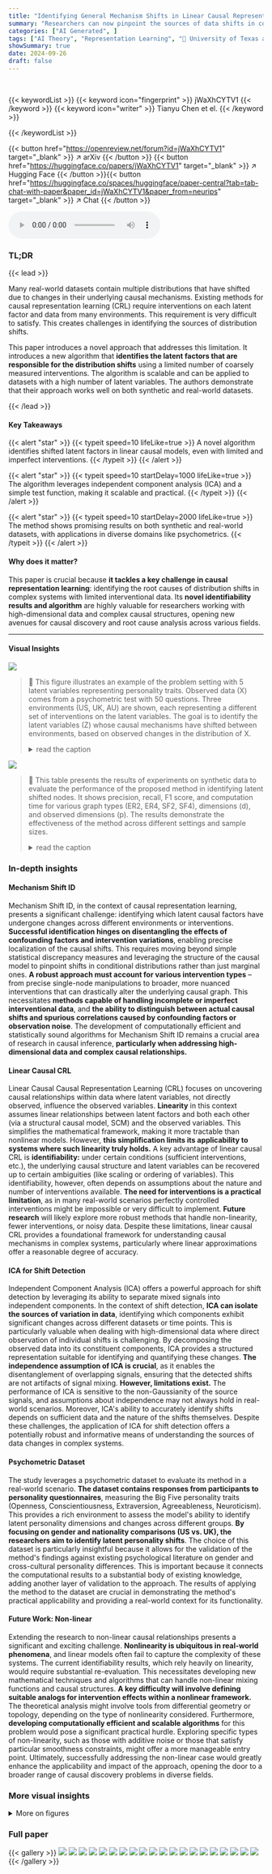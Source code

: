 ```yaml
---
title: "Identifying General Mechanism Shifts in Linear Causal Representations"
summary: "Researchers can now pinpoint the sources of data shifts in complex linear causal systems using a new algorithm, even with limited perfect interventions, opening exciting possibilities for causal disco..."
categories: ["AI Generated", ]
tags: ["AI Theory", "Representation Learning", "🏢 University of Texas at Austin",]
showSummary: true
date: 2024-09-26
draft: false
---
```


<br>

{{< keywordList >}}
{{< keyword icon="fingerprint" >}} jWaXhCYTV1 {{< /keyword >}}
{{< keyword icon="writer" >}} Tianyu Chen et el. {{< /keyword >}}
 
{{< /keywordList >}}

{{< button href="https://openreview.net/forum?id=jWaXhCYTV1" target="_blank" >}}
↗ arXiv
{{< /button >}}
{{< button href="https://huggingface.co/papers/jWaXhCYTV1" target="_blank" >}}
↗ Hugging Face
{{< /button >}}{{< button href="https://huggingface.co/spaces/huggingface/paper-central?tab=tab-chat-with-paper&paper_id=jWaXhCYTV1&paper_from=neurips" target="_blank" >}}
↗ Chat
{{< /button >}}




<audio controls>
    <source src="https://ai-paper-reviewer.com/jWaXhCYTV1/podcast.wav" type="audio/wav">
    Your browser does not support the audio element.
</audio>


### TL;DR


{{< lead >}}

Many real-world datasets contain multiple distributions that have shifted due to changes in their underlying causal mechanisms. Existing methods for causal representation learning (CRL) require interventions on each latent factor and data from many environments. This requirement is very difficult to satisfy.  This creates challenges in identifying the sources of distribution shifts.

This paper introduces a novel approach that addresses this limitation.  It introduces a new algorithm that **identifies the latent factors that are responsible for the distribution shifts** using a limited number of coarsely measured interventions. The algorithm is scalable and can be applied to datasets with a high number of latent variables. The authors demonstrate that their approach works well on both synthetic and real-world datasets.

{{< /lead >}}


#### Key Takeaways

{{< alert "star" >}}
{{< typeit speed=10 lifeLike=true >}} A novel algorithm identifies shifted latent factors in linear causal models, even with limited and imperfect interventions. {{< /typeit >}}
{{< /alert >}}

{{< alert "star" >}}
{{< typeit speed=10 startDelay=1000 lifeLike=true >}} The algorithm leverages independent component analysis (ICA) and a simple test function, making it scalable and practical. {{< /typeit >}}
{{< /alert >}}

{{< alert "star" >}}
{{< typeit speed=10 startDelay=2000 lifeLike=true >}} The method shows promising results on both synthetic and real-world datasets, with applications in diverse domains like psychometrics. {{< /typeit >}}
{{< /alert >}}

#### Why does it matter?
This paper is crucial because **it tackles a key challenge in causal representation learning**: identifying the root causes of distribution shifts in complex systems with limited interventional data.  Its **novel identifiability results and algorithm** are highly valuable for researchers working with high-dimensional data and complex causal structures, opening new avenues for causal discovery and root cause analysis across various fields.

------
#### Visual Insights



![](https://ai-paper-reviewer.com/jWaXhCYTV1/figures_3_1.jpg)

> 🔼 This figure illustrates an example of the problem setting with 5 latent variables representing personality traits.  Observed data (X) comes from a psychometric test with 50 questions.  Three environments (US, UK, AU) are shown, each representing a different set of interventions on the latent variables. The goal is to identify the latent variables (Z) whose causal mechanisms have shifted between environments, based on observed changes in the distribution of X.
> <details>
> <summary>read the caption</summary>
> Figure 1: We have 5 latent variables Z which in this case relate to personality concepts, and the observations X represent the scores of 50 questions from a psychometric personality test. The latent variables Z follow a linear SCM, while the unknown shared linear mixing is a full-rank matrix G∈ R50×5. Then, for environment k = {US, UK, AU}, the observables are generated through X(k) = GZ(k). Here, P(US) is taken as the “observational” (reference) distribution, and the distribution shifts in [P(UK) and [][P(AU) are due to changes in the causal mechanisms of {Z1} and {Z2, Z3, Z5}, respectively. Finally, the types of interventions are general; for UK, the edge Z4 → Z1 is removed and the dashed red lines indicate changes in the edge weights to Z₁; for AU, Z2 was intervened by removing Z5 → Z2 and adding Z3 → Z2, while the edge Z5 → Z3 was reversed, thus changing the mechanisms of Z3 and Z5. Thus, we aim to identify {Z1} and {Z2, Z3, Z5}.
> </details>





![](https://ai-paper-reviewer.com/jWaXhCYTV1/tables_7_1.jpg)

> 🔼 This table presents the results of experiments on synthetic data to evaluate the performance of the proposed method in identifying latent shifted nodes.  It shows precision, recall, F1 score, and computation time for various graph types (ER2, ER4, SF2, SF4), dimensions (d), and observed dimensions (p). The results demonstrate the effectiveness of the method across different settings and sample sizes.
> <details>
> <summary>read the caption</summary>
> Table 1: Performance metrics for shifted node detection across various graph configurations, sample sizes n
> </details>





### In-depth insights


#### Mechanism Shift ID
Mechanism Shift ID, in the context of causal representation learning, presents a significant challenge: identifying which latent causal factors have undergone changes across different environments or interventions.  **Successful identification hinges on disentangling the effects of confounding factors and intervention variations**, enabling precise localization of the causal shifts. This requires moving beyond simple statistical discrepancy measures and leveraging the structure of the causal model to pinpoint shifts in conditional distributions rather than just marginal ones.  **A robust approach must account for various intervention types** – from precise single-node manipulations to broader, more nuanced interventions that can drastically alter the underlying causal graph.  This necessitates **methods capable of handling incomplete or imperfect interventional data**, and **the ability to distinguish between actual causal shifts and spurious correlations caused by confounding factors or observation noise**.  The development of computationally efficient and statistically sound algorithms for Mechanism Shift ID remains a crucial area of research in causal inference, **particularly when addressing high-dimensional data and complex causal relationships.**

#### Linear Causal CRL
Linear Causal Causal Representation Learning (CRL) focuses on uncovering causal relationships within data where latent variables, not directly observed, influence the observed variables.  **Linearity** in this context assumes linear relationships between latent factors and both each other (via a structural causal model, SCM) and the observed variables. This simplifies the mathematical framework, making it more tractable than nonlinear models. However, **this simplification limits its applicability to systems where such linearity truly holds.**  A key advantage of linear causal CRL is **identifiability:** under certain conditions (sufficient interventions, etc.), the underlying causal structure and latent variables can be recovered up to certain ambiguities (like scaling or ordering of variables).  This identifiability, however, often depends on assumptions about the nature and number of interventions available.  **The need for interventions is a practical limitation**, as in many real-world scenarios perfectly controlled interventions might be impossible or very difficult to implement.  **Future research** will likely explore more robust methods that handle non-linearity, fewer interventions, or noisy data.  Despite these limitations, linear causal CRL provides a foundational framework for understanding causal mechanisms in complex systems, particularly where linear approximations offer a reasonable degree of accuracy.

#### ICA for Shift Detection
Independent Component Analysis (ICA) offers a powerful approach for shift detection by leveraging its ability to separate mixed signals into independent components.  In the context of shift detection, **ICA can isolate the sources of variation in data**, identifying which components exhibit significant changes across different datasets or time points. This is particularly valuable when dealing with high-dimensional data where direct observation of individual shifts is challenging. By decomposing the observed data into its constituent components, ICA provides a structured representation suitable for identifying and quantifying these changes.  **The independence assumption of ICA is crucial**, as it enables the disentanglement of overlapping signals, ensuring that the detected shifts are not artifacts of signal mixing. **However, limitations exist.** The performance of ICA is sensitive to the non-Gaussianity of the source signals, and assumptions about independence may not always hold in real-world scenarios.  Moreover, ICA's ability to accurately identify shifts depends on sufficient data and the nature of the shifts themselves.  Despite these challenges, the application of ICA for shift detection offers a potentially robust and informative means of understanding the sources of data changes in complex systems.

#### Psychometric Dataset
The study leverages a psychometric dataset to evaluate its method in a real-world scenario.  **The dataset contains responses from participants to personality questionnaires**, measuring the Big Five personality traits (Openness, Conscientiousness, Extraversion, Agreeableness, Neuroticism).  This provides a rich environment to assess the model's ability to identify latent personality dimensions and changes across different groups.  **By focusing on gender and nationality comparisons (US vs. UK), the researchers aim to identify latent personality shifts**. The choice of this dataset is particularly insightful because it allows for the validation of the method's findings against existing psychological literature on gender and cross-cultural personality differences. This is important because it connects the computational results to a substantial body of existing knowledge, adding another layer of validation to the approach. The results of applying the method to the dataset are crucial in demonstrating the method's practical applicability and providing a real-world context for its functionality.

#### Future Work: Non-linear
Extending the research to non-linear causal relationships presents a significant and exciting challenge.  **Nonlinearity is ubiquitous in real-world phenomena**, and linear models often fail to capture the complexity of these systems. The current identifiability results, which rely heavily on linearity, would require substantial re-evaluation. This necessitates developing new mathematical techniques and algorithms that can handle non-linear mixing functions and causal structures.  **A key difficulty will involve defining suitable analogs for intervention effects within a nonlinear framework.**  The theoretical analysis might involve tools from differential geometry or topology, depending on the type of nonlinearity considered.  Furthermore, **developing computationally efficient and scalable algorithms** for this problem would pose a significant practical hurdle.  Exploring specific types of non-linearity, such as those with additive noise or those that satisfy particular smoothness constraints, might offer a more manageable entry point.  Ultimately, successfully addressing the non-linear case would greatly enhance the applicability and impact of the approach, opening the door to a broader range of causal discovery problems in diverse fields.


### More visual insights

<details>
<summary>More on figures
</summary>


![](https://ai-paper-reviewer.com/jWaXhCYTV1/figures_6_1.jpg)

> 🔼 This figure shows the performance of the proposed method in identifying latent shifted nodes in synthetic data with varying sample sizes (N) and observed dimensions (p).  The results demonstrate that the F1 score, a measure of the method's accuracy, increases and approaches 1 as the sample size increases, for different graph types (ER2).
> <details>
> <summary>read the caption</summary>
> Figure 2: Illustration of the efficacy of our method in accurately identifying latent shifted nodes as the sample size increases, for ER2 graphs. In the first subplot, for a latent graph with d = 5 nodes, we examine scenarios with observed dimensions p = 10, 20, 40 and plot their corresponding F1 scores against the number of samples n. It is observed that the F1 score approaches 1 with a sufficiently large sample size. Detailed experimental procedures and results are discussed in Section 5.
> </details>



![](https://ai-paper-reviewer.com/jWaXhCYTV1/figures_8_1.jpg)

> 🔼 This figure shows the results of applying an intervention to the first component of the noise vector in the male dataset and remixing using the pseudoinverse of the mixing matrix. It illustrates how the intervention specifically affects the distribution of scores for questions related to the Agreeableness personality trait while leaving the scores for questions related to other personality traits largely unchanged.  This observation allows the researchers to label the first noise component as corresponding to Agreeableness. The figure uses histograms to visualize the distributions before and after intervention for each of the five personality traits: Extraversion, Agreeableness, Conscientiousness, Neuroticism, and Openness.
> <details>
> <summary>read the caption</summary>
> Figure 3: We apply an intervention to the first column of ϵ and then use (Mmale)† for remixing. The first row of the resulting histograms represents scores for 5 out of the 10 questions related to the Extraversion personality dimension. Subsequent rows display histograms for 5 questions from each of the other four personality dimensions, as indicated at the right end of each row. The red distribution represents the scores before the intervention on the noise, while the blue distribution corresponds to scores after the intervention. Overlapping areas are shown in purple. Notably, the intervention on the first column of e alters the distribution in the observed space, specifically affecting the scores for questions related to the Agreeableness personality dimension, whereas distributions for other dimensions remain unchanged. Consequently, we can label the first noise component as corresponding to Agreeableness.
> </details>



![](https://ai-paper-reviewer.com/jWaXhCYTV1/figures_12_1.jpg)

> 🔼 This figure illustrates an example of the problem setting with 5 latent variables representing personality traits and 50 observed variables representing scores on personality test questions.  Three different environments (US, UK, Australia) are shown, each with a slightly different causal structure between the latent variables.  The goal is to identify which latent variables (Z1, Z2, Z3, Z4, Z5) have experienced changes in their causal mechanisms across the different environments. The figure highlights that changes can involve edge removals, additions, and weight changes. The observed variables (X) are a linear mixing of the latent variables.
> <details>
> <summary>read the caption</summary>
> Figure 1: We have 5 latent variables Z which in this case relate to personality concepts, and the observations X represent the scores of 50 questions from a psychometric personality test. The latent variables Z follow a linear SCM, while the unknown shared linear mixing is a full-rank matrix G∈ R50×5. Then, for environment k = {US, UK, AU}, the observables are generated through X(k) = GZ(k). Here, P(US) is taken as the “observational” (reference) distribution, and the distribution shifts in [P(UK) and [][P(AU) are due to changes in the causal mechanisms of {Z1} and {Z2, Z3, Z5}, respectively. Finally, the types of interventions are general; for UK, the edge Z4 → Z1 is removed and the dashed red lines indicate changes in the edge weights to Z₁; for AU, Z2 was intervened by removing Z5 → Z2 and adding Z3 → Z2, while the edge Z5 → Z3 was reversed, thus changing the mechanisms of Z3 and Z5. Thus, we aim to identify {Z1} and {Z2, Z3, Z5}.
> </details>



![](https://ai-paper-reviewer.com/jWaXhCYTV1/figures_16_1.jpg)

> 🔼 This figure shows the results of an intervention on the first component of the noise vector in the male dataset.  Histograms display the distributions of scores for questions related to each of the Big Five personality traits before and after the intervention.  The significant shift in the distribution of Agreeableness-related questions after the intervention on the first noise component allows for the labeling of that component as representing Agreeableness. This process is repeated for each noise component to label all five latent nodes.
> <details>
> <summary>read the caption</summary>
> Figure 3: We apply an intervention to the first column of \(\epsilon\) and then use \((M^{\text{male}})^\dagger\) for remixing. The first row of the resulting histograms represents scores for 5 out of the 10 questions related to the Extraversion personality dimension. Subsequent rows display histograms for 5 questions from each of the other four personality dimensions, as indicated at the right end of each row. The red distribution represents the scores before the intervention on the noise, while the blue distribution corresponds to scores after the intervention. Overlapping areas are shown in purple. Notably, the intervention on the first column of \(\epsilon\) alters the distribution in the observed space, specifically affecting the scores for questions related to the Agreeableness personality dimension, whereas distributions for other dimensions remain unchanged. Consequently, we can label the first noise component as corresponding to Agreeableness.
> </details>



![](https://ai-paper-reviewer.com/jWaXhCYTV1/figures_17_1.jpg)

> 🔼 This figure shows the results of applying an intervention to the first component of the noise vector in a psychometric dataset.  Histograms compare the distributions of question scores before and after the intervention. The significant shift in distributions related to Agreeableness questions demonstrates that the first noise component corresponds to this personality trait. This process is repeated for other noise components to label the remaining personality dimensions.
> <details>
> <summary>read the caption</summary>
> Figure 3: We apply an intervention to the first column of  and then use (Mmale)† for remixing. The first row of the resulting histograms represents scores for 5 out of the 10 questions related to the Extraversion personality dimension. Subsequent rows display histograms for 5 questions from each of the other four personality dimensions, as indicated at the right end of each row. The red distribution represents the scores before the intervention on the noise, while the blue distribution corresponds to scores after the intervention. Overlapping areas are shown in purple. Notably, the intervention on the first column of  alters the distribution in the observed space, specifically affecting the scores for questions related to the Agreeableness personality dimension, whereas distributions for other dimensions remain unchanged. Consequently, we can label the first noise component as corresponding to Agreeableness.
> </details>



![](https://ai-paper-reviewer.com/jWaXhCYTV1/figures_17_2.jpg)

> 🔼 This figure shows the results of an intervention on the first component of the noise vector in the Big Five personality dataset.  Histograms display the distributions of scores for questions related to each of the five personality traits (Extraversion, Agreeableness, Conscientiousness, Neuroticism, and Openness) before and after the intervention. The change in distribution for Agreeableness questions, while other traits remain largely unaffected, allows the researchers to label the first noise component as representing Agreeableness.
> <details>
> <summary>read the caption</summary>
> Figure 3: We apply an intervention to the first column of  and then use (Mmale)† for remixing. The first row of the resulting histograms represents scores for 5 out of the 10 questions related to the Extraversion personality dimension. Subsequent rows display histograms for 5 questions from each of the other four personality dimensions, as indicated at the right end of each row. The red distribution represents the scores before the intervention on the noise, while the blue distribution corresponds to scores after the intervention. Overlapping areas are shown in purple. Notably, the intervention on the first column of  alters the distribution in the observed space, specifically affecting the scores for questions related to the Agreeableness personality dimension, whereas distributions for other dimensions remain unchanged. Consequently, we can label the first noise component as corresponding to Agreeableness.
> </details>



![](https://ai-paper-reviewer.com/jWaXhCYTV1/figures_18_1.jpg)

> 🔼 This figure demonstrates how interventions on the noise components can be used to assign semantic labels to latent nodes.  The figure shows the impact of nullifying the first noise component (related to Agreeableness) on the distribution of responses to questions in a psychometric personality test. The change in distribution for questions related to Agreeableness, while other dimensions remain unaffected, demonstrates how this technique helps label the latent nodes.
> <details>
> <summary>read the caption</summary>
> Figure 3: We apply an intervention to the first column of \(\epsilon\) and then use \((M^{\text{male}})^\dagger\) for remixing. The first row of the resulting histograms represents scores for 5 out of the 10 questions related to the Extraversion personality dimension. Subsequent rows display histograms for 5 questions from each of the other four personality dimensions, as indicated at the right end of each row. The red distribution represents the scores before the intervention on the noise, while the blue distribution corresponds to scores after the intervention. Overlapping areas are shown in purple. Notably, the intervention on the first column of \(\epsilon\) alters the distribution in the observed space, specifically affecting the scores for questions related to the Agreeableness personality dimension, whereas distributions for other dimensions remain unchanged. Consequently, we can label the first noise component as corresponding to Agreeableness.
> </details>



![](https://ai-paper-reviewer.com/jWaXhCYTV1/figures_18_2.jpg)

> 🔼 This figure shows the results of an intervention on the first component of the noise vector in the psychometric dataset. Histograms are shown to illustrate how the intervention changes the distribution of scores related to questions from each personality dimension (Extraversion, Neuroticism, Agreeableness, Conscientiousness, Openness). The figure demonstrates that intervening on the first noise component primarily affects the Agreeableness scores while leaving other dimensions largely unaffected, supporting the labeling of the first noise component as Agreeableness.
> <details>
> <summary>read the caption</summary>
> Figure 3: We apply an intervention to the first column of ϵ and then use (Mmale)† for remixing. The first row of the resulting histograms represents scores for 5 out of the 10 questions related to the Extraversion personality dimension. Subsequent rows display histograms for 5 questions from each of the other four personality dimensions, as indicated at the right end of each row. The red distribution represents the scores before the intervention on the noise, while the blue distribution corresponds to scores after the intervention. Overlapping areas are shown in purple. Notably, the intervention on the first column of ϵ alters the distribution in the observed space, specifically affecting the scores for questions related to the Agreeableness personality dimension, whereas distributions for other dimensions remain unchanged. Consequently, we can label the first noise component as corresponding to Agreeableness.
> </details>



</details>






### Full paper

{{< gallery >}}
<img src="https://ai-paper-reviewer.com/jWaXhCYTV1/1.png" class="grid-w50 md:grid-w33 xl:grid-w25" />
<img src="https://ai-paper-reviewer.com/jWaXhCYTV1/2.png" class="grid-w50 md:grid-w33 xl:grid-w25" />
<img src="https://ai-paper-reviewer.com/jWaXhCYTV1/3.png" class="grid-w50 md:grid-w33 xl:grid-w25" />
<img src="https://ai-paper-reviewer.com/jWaXhCYTV1/4.png" class="grid-w50 md:grid-w33 xl:grid-w25" />
<img src="https://ai-paper-reviewer.com/jWaXhCYTV1/5.png" class="grid-w50 md:grid-w33 xl:grid-w25" />
<img src="https://ai-paper-reviewer.com/jWaXhCYTV1/6.png" class="grid-w50 md:grid-w33 xl:grid-w25" />
<img src="https://ai-paper-reviewer.com/jWaXhCYTV1/7.png" class="grid-w50 md:grid-w33 xl:grid-w25" />
<img src="https://ai-paper-reviewer.com/jWaXhCYTV1/8.png" class="grid-w50 md:grid-w33 xl:grid-w25" />
<img src="https://ai-paper-reviewer.com/jWaXhCYTV1/9.png" class="grid-w50 md:grid-w33 xl:grid-w25" />
<img src="https://ai-paper-reviewer.com/jWaXhCYTV1/10.png" class="grid-w50 md:grid-w33 xl:grid-w25" />
<img src="https://ai-paper-reviewer.com/jWaXhCYTV1/11.png" class="grid-w50 md:grid-w33 xl:grid-w25" />
<img src="https://ai-paper-reviewer.com/jWaXhCYTV1/12.png" class="grid-w50 md:grid-w33 xl:grid-w25" />
<img src="https://ai-paper-reviewer.com/jWaXhCYTV1/13.png" class="grid-w50 md:grid-w33 xl:grid-w25" />
<img src="https://ai-paper-reviewer.com/jWaXhCYTV1/14.png" class="grid-w50 md:grid-w33 xl:grid-w25" />
<img src="https://ai-paper-reviewer.com/jWaXhCYTV1/15.png" class="grid-w50 md:grid-w33 xl:grid-w25" />
<img src="https://ai-paper-reviewer.com/jWaXhCYTV1/16.png" class="grid-w50 md:grid-w33 xl:grid-w25" />
<img src="https://ai-paper-reviewer.com/jWaXhCYTV1/17.png" class="grid-w50 md:grid-w33 xl:grid-w25" />
<img src="https://ai-paper-reviewer.com/jWaXhCYTV1/18.png" class="grid-w50 md:grid-w33 xl:grid-w25" />
<img src="https://ai-paper-reviewer.com/jWaXhCYTV1/19.png" class="grid-w50 md:grid-w33 xl:grid-w25" />
<img src="https://ai-paper-reviewer.com/jWaXhCYTV1/20.png" class="grid-w50 md:grid-w33 xl:grid-w25" />
{{< /gallery >}}